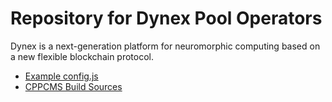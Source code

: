 # Repository for Dynex Pool Operators
Dynex is a next-generation platform for neuromorphic computing based on a new flexible blockchain protocol.

- [Example config.js](https://github.com/dynexcoin/pooloperators/blob/main/config.js)
- [CPPCMS Build Sources](https://github.com/dynexcoin/pooloperators/blob/main/cppcms.tar.gz)
